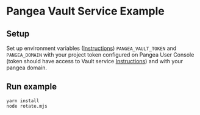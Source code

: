 # Pangea Vault Service Example

## Setup

Set up environment variables ([Instructions](https://pangea.cloud/docs/getting-started/integrate/#set-environment-variables)) `PANGEA_VAULT_TOKEN` and `PANGEA_DOMAIN` with your project token configured on Pangea User Console (token should have access to Vault service [Instructions](https://pangea.cloud/docs/getting-started/configure-services/#configure-a-pangea-service)) and with your pangea domain.

## Run example

```
yarn install
node rotate.mjs
```
